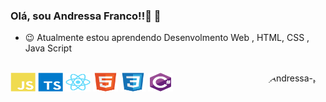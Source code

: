 


<!--
- 🤔 I’m looking for help with ...
- 💬 Ask me about ...
- 📫 How to reach me: ...
- 😄 Pronouns: ...
- ⚡ Fun fact: ...
-->


###  Olá, sou Andressa  Franco!!🥰 🖤



- 😉 Atualmente estou aprendendo Desenvolmento Web , HTML, CSS , Java Script


<div style="display: inline_block"><br>
  <img align="center" alt="Andressa-Js" height="30" width="40" src="https://raw.githubusercontent.com/devicons/devicon/master/icons/javascript/javascript-plain.svg">
  <img align="center" alt="Andressa-Ts"height="30" width="40" src="https://raw.githubusercontent.com/devicons/devicon/master/icons/typescript/typescript-plain.svg">
  <img align="center" alt="Andressa-React" height="30" width="40" src="https://raw.githubusercontent.com/devicons/devicon/master/icons/react/react-original.svg">
  <img align="center" alt="Andressa-HTML" height="30" width="40" src="https://raw.githubusercontent.com/devicons/devicon/master/icons/html5/html5-original.svg">
  <img align="center" alt="Andressa-CSS" height="30" width="40" src="https://raw.githubusercontent.com/devicons/devicon/master/icons/css3/css3-original.svg">
  <img align="center" alt="Andressa-Csharp" height="30" width="40" src="https://raw.githubusercontent.com/devicons/devicon/master/icons/csharp/csharp-original.svg">
  <img align="right" alt="Andressa-pic" height="180" style="border-radius:50px;" src="https://i.pinimg.com/originals/ea/43/df/ea43dfc5ac5ce34b6751257c51156e6d.png">
</div>


